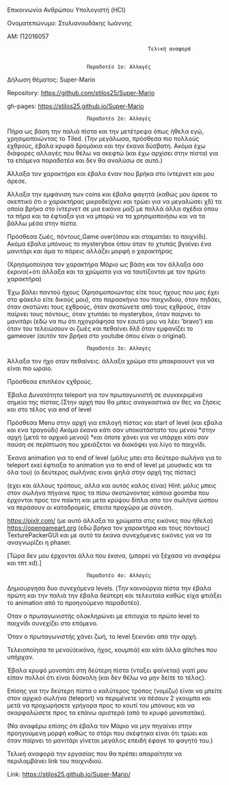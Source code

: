 Επικοινωνία Ανθρώπου Υπολογιστή (HCI)


Ονοματεπώνυμο: Στυλιανουδάκης Ιωάννης


ΑΜ: Π2016057

                                                  Τελική αναφορά
						     

					          Παραδοτέο 1ο: Αλλαγές
						  
						  
Δήλωση θέματος: Super-Mario


Repository: https://github.com/stilos25/Super-Mario


gh-pages: https://stilos25.github.io/Super-Mario



					          Παραδοτέο 2ο: Αλλαγές
						  
						  
Πήρα ως βάση την παλιά πίστα και την μετέτρεψα όπως ήθελα εγώ, χρησιμοποιώντας το Tiled. (Την μεγάλωσα, πρόσθεσα πιο πολλούς εχθρούς, έβαλα κρυφά δρομάκια και την έκανα δύσβατη. Ακόμα έχω διάφορες αλλαγές που θέλω να σκεφτώ (και έχω αρχίσει στην πίστα) για τα επόμενα παραδοτέα και δεν θα αναλύσω σε αυτό.)


Άλλαξα τον χαρακτήρα και έβαλα έναν που βρήκα στο ίντερνετ και μου άρεσε.


Άλλαξα την εμφάνιση των coins και έβαλα φαγητά (καθώς μου άρεσε το σκεπτικό ότι ο χαρακτήρας μικροδείχνει και τρώει για να μεγαλώσει χδ) τα οποία βρήκα στο ίντερνετ σε μια εικόνα μαζί με πολλά άλλα σχέδια όπου τα πήρα και τα έφτιαξα για να μπορώ να τα χρησιμοποιήσω και να τα βάλλω μέσα στην πίστα.


Πρόσθεσα ζωές, πόντους,Game over(όπου και σταματάει το παιχνίδι). Ακόμα έβαλα μπόνους το mysterybox όπου όταν το χτυπάς βγαίνει ένα μανιτάρι και άμα το πάρεις αλλάζει μορφή ο χαρακτήρας


(Χρησιμοποίησα τον χαρακτήρα Μάριο ως βάση και τον άλλαξα όσο έκρινα(+ότι άλλαξα και τα χρώματα για να ταυτίζονται με τον πρώτο χαρακτήρα)


Έχω βάλει παντού ήχους (Χρησιμοποιώντας είτε τους ήχους που μας έχει στο φάκελο είτε δικούς μου), στο παρασκήνιο του παιχνιδιού, όταν πηδάει, όταν σκοτώνει τους εχθρούς, όταν σκοτώνετε από τους εχθρούς, όταν παίρνει τους πόντους, όταν χτυπάει το mysterybox, όταν παίρνει το μανιτάρι (εδώ να πω ότι ηχογράφησα τον εαυτό μου να λέει 'bravo') και όταν του τελειώσουν οι ζωές και πεθαίνει δλδ όταν εμφανίζει το gameover (αυτόν τον βρήκα στο youtube όπου είναι ο original).



					          Παραδοτέο 3ο: Αλλαγές
						  
						  
Άλλαξα τον ήχο οταν πεθαίνεις. άλλαξα χρώμα στο μπακραουντ για να είναι πιο ωραίο.


Πρόσθεσα επιπλέον εχθρούς.


Έβαλα Δυνατότητα teleport για τον πρωταγωνιστή σε συγκεκριμένα σημεία της πίστας.(Στην αρχή που θα μπεις αναγκαστικά αν θες να ζήσεις και στο τέλος για end of level


Πρόσθεσα Μenu στην αρχή για επιλογή πίστας και start of level (και εβαλα και ενα τραγούδι) Ακόμα έκανα κάτι σαν υποκατάστατο του μενού *στην αρχή (μετά το αρχικό μενού) *και όποτε χάνει για να υπάρχει κάτι σαν παύση σε περίπτωση που χρειάζεται να διακόψει για λίγο το παιχνίδι.


Έκανα animation για το end of level (μόλις μπει στο δεύτερο σωλήνα για to teleport εκεί έφτιαξα το animation για το end of level με μουσικές και τα όλα του) (ο δεύτερος σωλήνας ειναι ψηλά στην αρχή της πίστας)


(εχει και άλλους τρόπους, αλλα και αυτός καλός είναι) Hint: μόλις μπεις στον σωλήνα πήγαινε προς τα πίσω σκοτώνοντας κάποια goomba που έρχονται προς τον παίκτη και μετα κρύψου δίπλα απο τον σωλήνα ώσπου να περάσουν οι καταδρομείς, έπειτα προχώρα με σύνεση.


https://pixlr.com/ (με αυτό άλλαξα τα χρώματα στις εικόνες που ήθελα) https://opengameart.org (εδώ βρήκα τον χαρακτήρα και τους πόντους) TexturePackerGUI και με αυτό τα έκανα συνεχόμενες εικόνες για να τα αναγνωρίζει η phaser.


[Τώρα δεν μου έρχονται άλλα που έκανα, (μπορεί να ξέχασα να αναφέρω και τπτ xd).]



					          Παραδοτέο 4ο: Αλλαγές 
						  
						  
Δημιουργησα δυο συνεχόμενα levels. (Την καινούργια πίστα την έβαλα πρώτη και την παλιά την έβαλα δεύτερη και τελευταία καθώς είχα φτιάξει το animation από το προηγούμενο παραδοτέο). 


Οταν ο πρωταγωνιστής ολοκληρώνει με επιτυχία το πρώτο level το παιχνίδι συνεχίζει στο επόμενο. 


Όταν ο πρωταγωνιστής χάνει ζωή, το level ξεκινάει από την αρχή. 


Τελειοποίησα το μενού(εικόνα, ήχος, κουμπιά) και κάτι άλλα glitches που υπήρχαν. 


Έβαλα κρυφό μονοπάτι στη δεύτερη πίστα (νταξει φαίνεται) γιατί μου είπαν πολλοί ότι είναι δύσκολη (και δεν θέλω να μην δείτε το τέλος). 


Επίσης για την δεύτερη πίστα ο καλύτερος τρόπος (νομίζω) είναι να μπείτε στον αρχικό σωλήνα (teleport) να περιμένετε να πέσουν 2 γκουμπα 
και μετά να προχωρήσετε γρήγορα προς το κουτί του μπόνους και να σκαρφαλώσετε προς τα επάνω αριστερά (από το κρυφό μονοπατάκι). 


(Να αναφέρω επίσης ότι έβαλα τον Μάριο να μην πηγαίνει στην προηγούμενη μορφή καθώς το στόρι που σκέφτηκα είναι ότι τρώει και όταν παίρνει το μανιτάρι γίνεται μεγάλος επειδή έφαγε το φαγητό του.)


Τελική αναφορά την εργασίας που θα πρέπει απαραίτητα να περιλαμβάνει link του παιχνιδιού. 


Link: https://stilos25.github.io/Super-Mario/
